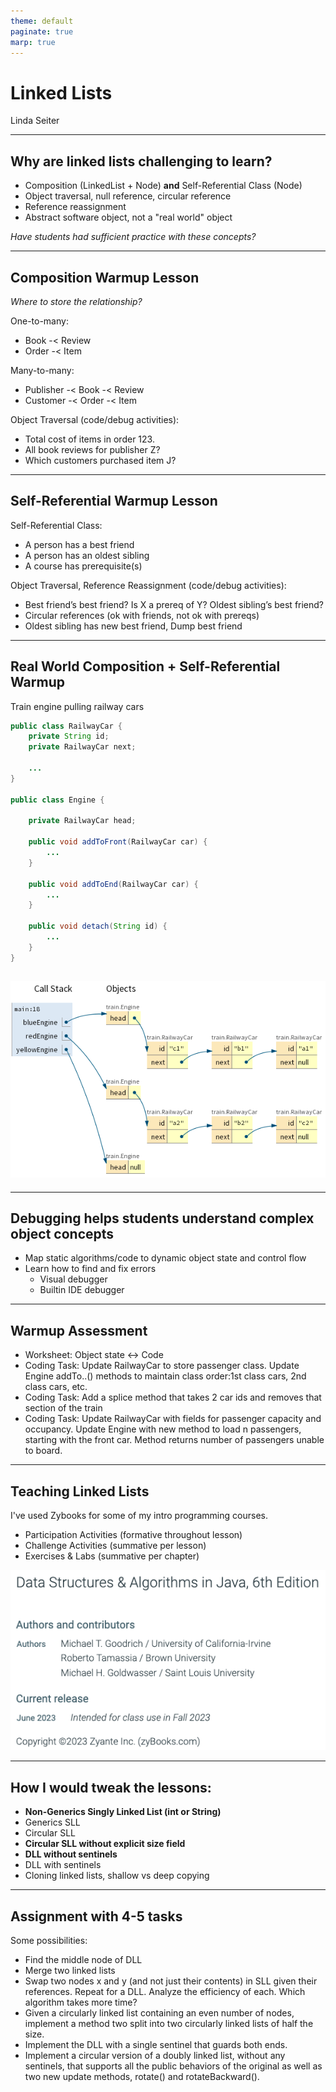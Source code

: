 ```yaml
---
theme: default
paginate: true
marp: true
---
```


# Linked Lists

Linda Seiter

---

## Why are linked lists challenging to learn?

- Composition (LinkedList + Node) **and** Self-Referential Class (Node)
- Object traversal, null reference, circular reference
- Reference reassignment
- Abstract software object, not a "real world" object

_Have students had sufficient practice with these concepts?_

---

## Composition Warmup Lesson

_Where to store the relationship?_

One-to-many:

- Book -< Review
- Order -< Item

Many-to-many:

- Publisher -< Book -< Review
- Customer -< Order -< Item

Object Traversal (code/debug activities):

- Total cost of items in order 123.
- All book reviews for publisher Z?
- Which customers purchased item J?

---

## Self-Referential Warmup Lesson

Self-Referential Class:

- A person has a best friend
- A person has an oldest sibling
- A course has prerequisite(s)

Object Traversal, Reference Reassignment (code/debug activities):

- Best friend’s best friend? Is X a prereq of Y? Oldest sibling’s best friend?
- Circular references (ok with friends, not ok with prereqs)
- Oldest sibling has new best friend, Dump best friend

---

## Real World Composition + Self-Referential Warmup

Train engine pulling railway cars

```java
public class RailwayCar {
    private String id;
    private RailwayCar next;

    ...
}

public class Engine {

    private RailwayCar head;

    public void addToFront(RailwayCar car) {
        ...
    }

    public void addToEnd(RailwayCar car) {
        ...
    }

    public void detach(String id) {
        ...
    }
}
```

## ![bg right 95%](img/train1.png)

---

## Debugging helps students understand complex object concepts

- Map static algorithms/code to dynamic object state and control flow
- Learn how to find and fix errors
  - Visual debugger
  - Builtin IDE debugger

---

## Warmup Assessment

- Worksheet: Object state <-> Code
- Coding Task: Update RailwayCar to store passenger class. Update Engine
  addTo..() methods to maintain class order:1st class cars, 2nd class cars, etc.
- Coding Task: Add a splice method that takes 2 car ids and removes that section
  of the train
- Coding Task: Update RailwayCar with fields for passenger capacity and
  occupancy. Update Engine with new method to load n passengers, starting with
  the front car. Method returns number of passengers unable to board.

---

## Teaching Linked Lists

I've used Zybooks for some of my intro programming courses.

- Participation Activities (formative throughout lesson)
- Challenge Activities (summative per lesson)
- Exercises & Labs (summative per chapter)

![bg right 90%](img/zybooks1.png)

---

## How I would tweak the lessons:

- **Non-Generics Singly Linked List (int or String)**
- Generics SLL
- Circular SLL
- **Circular SLL without explicit size field**
- **DLL without sentinels**
- DLL with sentinels
- Cloning linked lists, shallow vs deep copying

---

## Assignment with 4-5 tasks

Some possibilities:

- Find the middle node of DLL
- Merge two linked lists
- Swap two nodes x and y (and not just their contents) in SLL given their
  references. Repeat for a DLL. Analyze the efficiency of each. Which algorithm
  takes more time?
- Given a circularly linked list containing an even number of nodes, implement a
  method two split into two circularly linked lists of half the size.
- Implement the DLL with a single sentinel that guards both ends.
- Implement a circular version of a doubly linked list, without any sentinels,
  that supports all the public behaviors of the original as well as two new
  update methods, rotate() and rotateBackward().
